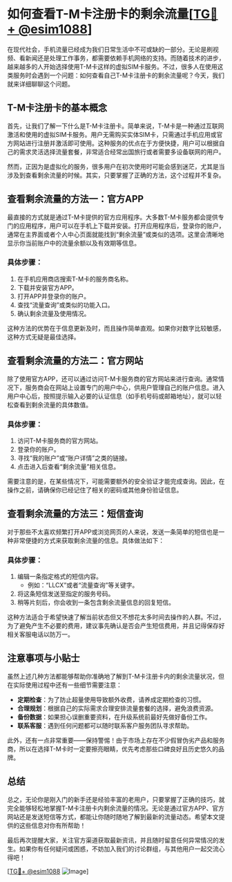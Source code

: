 # 如何查看T-M卡注册卡的剩余流量[[TG💪+ @esim1088](https://t.me/s/esim1088)]

在现代社会，手机流量已经成为我们日常生活中不可或缺的一部分。无论是刷视频、看新闻还是处理工作事务，都需要依赖手机网络的支持。而随着技术的进步，越来越多的人开始选择使用T-M卡这样的虚拟SIM卡服务。不过，很多人在使用这类服务时会遇到一个问题：如何查看自己T-M卡注册卡的剩余流量呢？今天，我们就来详细聊聊这个问题。

## T-M卡注册卡的基本概念

首先，让我们了解一下什么是T-M卡注册卡。简单来说，T-M卡是一种通过互联网激活和使用的虚拟SIM卡服务。用户无需购买实体SIM卡，只需通过手机应用或官方网站进行注册并激活即可使用。这种服务的优点在于方便快捷，用户可以根据自己的需求灵活选择流量套餐，非常适合经常出国旅行或者需要多设备联网的用户。

然而，正因为是虚拟化的服务，很多用户在初次使用时可能会感到迷茫，尤其是当涉及到查看剩余流量的时候。其实，只要掌握了正确的方法，这个过程并不复杂。

## 查看剩余流量的方法一：官方APP

最直接的方式就是通过T-M卡提供的官方应用程序。大多数T-M卡服务都会提供专门的应用程序，用户可以在手机上下载并安装。打开应用程序后，登录你的账户，通常在主界面或者个人中心页面就能找到“剩余流量”或类似的选项。这里会清晰地显示你当前账户中的流量余额以及有效期等信息。

### 具体步骤：
1. 在手机应用商店搜索T-M卡的服务商名称。
2. 下载并安装官方APP。
3. 打开APP并登录你的账户。
4. 查找“流量查询”或类似的功能入口。
5. 确认剩余流量及使用情况。

这种方法的优势在于信息更新及时，而且操作简单直观。如果你对数字比较敏感，这种方式无疑是最佳选择。

## 查看剩余流量的方法二：官方网站

除了使用官方APP，还可以通过访问T-M卡服务商的官方网站来进行查询。通常情况下，服务商会在网站上设置专门的用户中心，供用户管理自己的账户信息。进入用户中心后，按照提示输入必要的认证信息（如手机号码或邮箱地址），就可以轻松查看到剩余流量的具体数值。

### 具体步骤：
1. 访问T-M卡服务商的官方网站。
2. 登录你的账户。
3. 寻找“我的账户”或“账户详情”之类的链接。
4. 点击进入后查看“剩余流量”相关信息。

需要注意的是，在某些情况下，可能需要额外的安全验证才能完成查询。因此，在操作之前，请确保你已经记住了相关的密码或其他身份验证信息。

## 查看剩余流量的方法三：短信查询

对于那些不太喜欢频繁打开APP或浏览网页的人来说，发送一条简单的短信也是一种非常便捷的方式来获取剩余流量的信息。具体做法如下：

### 具体步骤：
1. 编辑一条指定格式的短信内容。
   - 例如：“LLCX”或者“流量查询”等关键字。
2. 将这条短信发送至指定的服务号码。
3. 稍等片刻后，你会收到一条包含剩余流量信息的回复短信。

这种方法适合于希望快速了解当前状态但又不想花太多时间去操作的人群。不过，为了避免产生不必要的费用，建议事先确认是否会产生短信费用，并且记得保存好相关客服电话以防万一。

## 注意事项与小贴士

虽然上述几种方法都能够帮助你准确地了解到T-M卡注册卡内的剩余流量状况，但在实际使用过程中还有一些细节需要注意：

- **定期检查**：为了防止超量使用导致额外收费，请养成定期检查的习惯。
- **合理规划**：根据自己的实际需求合理安排流量套餐的选择，避免浪费资源。
- **备份数据**：如果担心误删重要资料，在升级系统前最好先做好备份工作。
- **联系客服**：遇到任何问题都可以随时联系客户服务团队寻求帮助。

此外，还有一点非常重要——保持警惕！由于市场上存在不少假冒伪劣产品和服务商，所以在选择T-M卡时一定要擦亮眼睛，优先考虑那些口碑良好且历史悠久的品牌。

## 总结

总之，无论你是刚入门的新手还是经验丰富的老用户，只要掌握了正确的技巧，就完全能够轻松地掌握T-M卡注册卡内剩余流量的情况。无论是通过官方APP、官方网站还是发送短信等方式，都能让你随时随地了解到最新的流量动态。希望本文提供的这些信息对你有所帮助！

最后再次提醒大家，关注官方渠道获取最新资讯，并且随时留意任何异常情况的发生。如果你有任何疑问或困惑，不妨加入我们的讨论群组，与其他用户一起交流心得吧！

[[TG💪+ @esim1088](https://t.me/s/esim1088) ![Image](https://i.postimg.cc/4NQfJmqS/Snipaste-2025-05-13-00-14-12.png)]